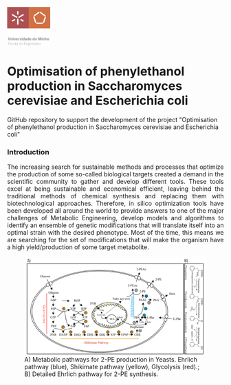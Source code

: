 <img src=https://github.com/ruigomesbioinf/2-PEopt/blob/main/assets/EEUMLOGO.png alt="drawing" width="100"/>

# Optimisation of phenylethanol production in Saccharomyces cerevisiae and Escherichia coli
GitHub repository to support the development of the project "Optimisation of phenylethanol production in Saccharomyces cerevisiae and Escherichia coli"

### Introduction
<div style = "text-align: justify;">
  The increasing search for sustainable methods and processes that optimize the production of some so-called biological targets created a demand in the scientific
  community to gather and develop different tools. These tools excel at being sustainable and economical efficient, leaving behind the traditional methods of chemical
  synthesis and replacing them with biotechnological approaches. Therefore, in silico optimization tools have been developed all around the world to provide answers to
  one of the major challenges of Metabolic Engineering, develop models and algorithms to identify an ensemble of genetic modifications that will translate itself into
  an optimal strain with the desired phenotype. Most of the time, this means we are searching for the set of modifications that will make the organism have a high
  yield/production of some target metabolite.
 </div>

<figure>
  <img src=https://github.com/ruigomesbioinf/2-PEopt/blob/main/assets/DETAILED_PATHWAY.png alt="drawing" width="900"/>
  <figcaption>A) Metabolic pathways for 2-PE production in Yeasts. Ehrlich pathway (blue),
  Shikimate pathway (yellow), Glycolysis (red).; B) Detailed Ehrlich
  pathway for 2-PE synthesis.</figcaption>
 </figure>
